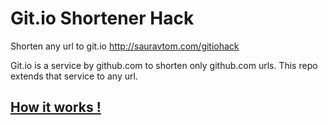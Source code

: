# Git.io Shortener Hack
Shorten any url to git.io http://sauravtom.com/gitiohack


Git.io is a service by github.com to shorten only github.com urls.
This repo extends that service to any url.

## [How it works !](https://github.com/sauravtom/gitiohack/issues/1#issuecomment-82668813)


